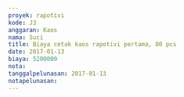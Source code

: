 ```yaml
---
proyek: rapotivi
kode: J3
anggaran: Kaos
nama: Suci
title: Biaya cetak kaos rapotivi pertama, 80 pcs
date: 2017-01-13
biaya: 5200000
nota:
tanggalpelunasan: 2017-01-13
notapelunasan:
---
```


